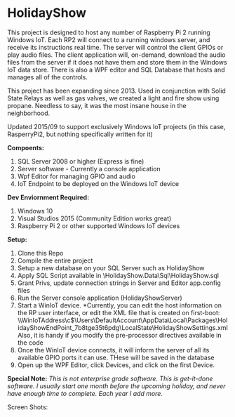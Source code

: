 HolidayShow
===========

This project is designed to host any number of Raspberry Pi 2 running Windows IoT.  Each RP2 will connect to a running windows server, and receive its instructions real time. The server will control the client GPIOs or play audio files.  The client application will, on-demand, download the audio files from the server if it does not have them and store them in the Windows IoT data store. There is also a WPF editor and SQL Database that hosts and manages all of the controls.

This project has been expanding since 2013.   Used in conjunction with Solid State Relays as well as gas valves, we created a light and fire show using propane.   Needless to say, it was the most insane house in the neighborhood.

Updated 2015/09 to support exclusively  Windows IoT projects (in this case, RasperryPi2, but nothing specifically written for it)

<b>Compoents:</b>

<ol>
 <li>SQL Server 2008 or higher (Express is fine)</li>
 <li>Server software - Currently a console application</li>
 <li>Wpf Editor for managing GPIO and audio</li>
 <li>IoT Endpoint to be deployed on the Windows IoT device</li>
</ol>


<b>Dev Enviornment Required:</b>
<ol>
<li>Windows 10</li>
<li>Visual Studios 2015 (Community Edition works great)</li>
<li>Raspberry Pi 2 or other supported Windows IoT devices</li>
</ol>

<b>Setup:</b>
<ol>
<li>Clone this Repo</li>
<li>Compile the entire project</li>
<li>Setup a new database on your SQL Server such as HolidayShow</li>
<li>Apply SQL Script available in \HolidayShow.Data\Sql\HolidayShow.sql</li>
<li>Grant Privs, update connection strings in Server and Editor app.config files</li>
<li>Run the Server console application (HolidayShowServer)</li>
<li>Start a WinIoT device. *Currently, you can edit the host information on the RP user interface, or edit the XML file that is created on first-boot: \\WinIoTAddress\c$\Users\DefaultAccount\AppData\Local\Packages\HolidayShowEndPoint_7b8tge35t6pdg\LocalState\HolidayShowSettings.xml  
Also, it is handy if you modify the pre-processor directives available in the code</li>
<li>Once the WinIoT device connects, it will inform the server of all its available GPIO ports it can use. THese will be saved in the database</li>
<li>Open up the WPF Editor, click Devices, and click on the first Device.</li>
</ol>

<b>Special Note:</b>
<i>This is not enterprise grade software. This is get-it-done software.  I usually start one month before the upcoming holiday, and never have enough time to complete. Each year I add more.</i>

Screen Shots:
